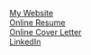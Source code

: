 <a align="center" href="https://samresume.com"> My Website</a>
<br/>
<a href="aibysam.com/resume.pdf"> Online Resume </a>
<br/>
<a href="aibysam.com/resume.pdf"> Online Cover Letter </a>
<br/>
<a href="linkedin.com/in/aibysam.com"> LinkedIn </a>
<br/>

